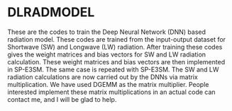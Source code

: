 # DLRADMODEL
These are the codes to train the Deep Neural Network (DNN) based radiation model. These codes are trained from the input-output dataset for Shortwave (SW) and Longwave (LW) radiation. After training these codes gives the weight matrices and bias vectors for SW and LW radiation calculation. These weight matrices and bias vectors are then implemented in SP-E3SM. The same case is repeated with SP-E3SM. The SW and LW radiation calculations are now carried out by the DNNs via matrix multiplication. We have used DGEMM as the matrix multiplier. People interested implement these matrix multiplications in an actual code can contact me, and I will be glad to help. 
